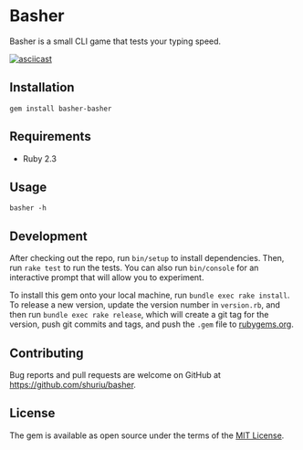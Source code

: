 # Basher

Basher is a small CLI game that tests your typing speed.

[![asciicast](https://asciinema.org/a/36151.png)](https://asciinema.org/a/36151)

## Installation

```shell
gem install basher-basher
```

## Requirements

 * Ruby 2.3

## Usage

```shell
basher -h
```

## Development

After checking out the repo, run `bin/setup` to install dependencies. Then, run `rake test` to run the tests. You can also run `bin/console` for an interactive prompt that will allow you to experiment.

To install this gem onto your local machine, run `bundle exec rake install`. To release a new version, update the version number in `version.rb`, and then run `bundle exec rake release`, which will create a git tag for the version, push git commits and tags, and push the `.gem` file to [rubygems.org](https://rubygems.org).

## Contributing

Bug reports and pull requests are welcome on GitHub at https://github.com/shuriu/basher.


## License

The gem is available as open source under the terms of the [MIT License](http://opensource.org/licenses/MIT).

